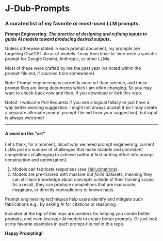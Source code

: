 # J-Dub-Prompts

### A curated list of my favorite or most-used LLM prompts.

**Prompt Engineering**: ***The practice of designing and refining inputs to guide AI models toward producing desired outputs.*** 

Unless otherwise stated in each prompt document, my prompts are targeting ChatGPT 4o or o1 models.  I may from time-to-time write a specific prompt for Google Gemini, Anthropic, or other LLMs. 

Most of these were crafted by me the past year (vs noted within the prompt-file.md, if sourced from somewhere).

Note: Prompt engineering is currently more art than science, and these prompt files are living documents which I am often changing.  So you may want to check-back now and then, if you download or fork this repo.

Note2: I welcome Pull Requests if you see a logical fallacy or just have a way better wording suggestion.  I might not always accept it (or I may create a separate alternate prompt prompt-file.md from your suggestion), but input is always welcome!

----

#### A word on the "art"

Let's think, for a moment, about *why* we need prompt engineering: current LLMs pose a number of challenges that make *reliable* and *consistent* completions challenging to achieve (without first putting effort into prompt construction and optimization). 

1. Models can fabricate responses (*see* [Hallucinations](https://en.wikipedia.org/wiki/Hallucination_(artificial_intelligence))). 
2. Models are pre-trained with massive but *finite* datasets, meaning they can still lack knowledge about concepts outside of their training scope. As a result, they can produce completions that are inaccurate, imaginary, or directly contradictory to known facts.

Prompt engineering techniques help users identify and mitigate such fabrications e.g., by asking AI for citations or reasoning.

Included at the top of this repo are pointers for helping you create better prompts, and even leverage AI models to create better prompts.  Or just look at my favorite examples in each prompt-file.md in this repo.

**Happy Prompting**!!